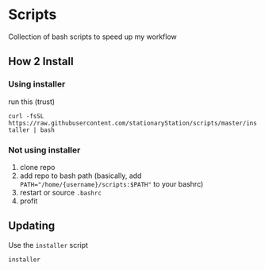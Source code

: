 # Scripts
Collection of bash scripts to speed up my workflow

## How 2 Install

### Using installer
run this (trust)

`curl -fsSL https://raw.githubusercontent.com/stationaryStation/scripts/master/installer | bash`

### Not using installer

1. clone repo
2. add repo to bash path (basically, add `PATH="/home/{username}/scripts:$PATH"` to your bashrc)
3. restart or source `.bashrc`
4. profit

## Updating

Use the `installer` script

`installer`
